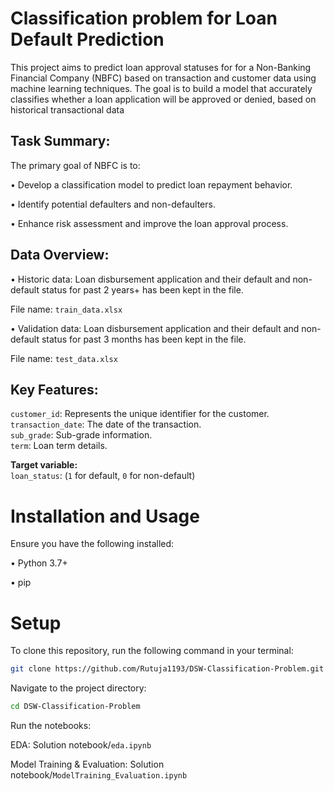 # Classification problem for Loan Default Prediction

This project aims to predict loan approval statuses for for a Non-Banking Financial Company (NBFC) based on transaction and customer data using machine learning techniques. The goal is to build a model that accurately classifies whether a loan application will be approved or denied, based on historical transactional data

## Task Summary: 

The primary goal of NBFC is to:

• Develop a classification model to predict loan repayment behavior.

• Identify potential defaulters and non-defaulters.

• Enhance risk assessment and improve the loan approval process.

## Data Overview: 

• Historic data: Loan disbursement application and their default and non-default 
status for past 2 years+ has been kept in the file. 

File name: `train_data.xlsx `

• Validation data: Loan disbursement application and their default and non-default 
status for past 3 months has been kept in the file. 

File name: `test_data.xlsx` 

## Key Features:

`customer_id`: Represents the unique identifier for the customer.  
`transaction_date`: The date of the transaction.  
`sub_grade`: Sub-grade information.  
`term`: Loan term details.  

**Target variable:**  
`loan_status`: (`1` for default, `0` for non-default)


# Installation and Usage
Ensure you have the following installed:

• Python 3.7+

• pip

# Setup
To clone this repository, run the following command in your terminal:

```bash
git clone https://github.com/Rutuja1193/DSW-Classification-Problem.git
```

Navigate to the project directory:
```bash
cd DSW-Classification-Problem
```
Run the notebooks:

EDA: Solution notebook/`eda.ipynb`

Model Training & Evaluation: Solution notebook/`ModelTraining_Evaluation.ipynb`
